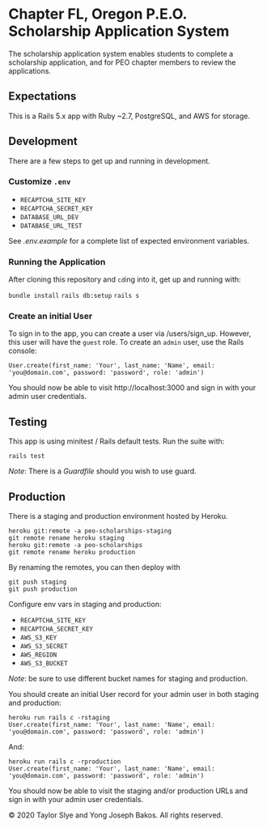 # Chapter FL, Oregon P.E.O. Scholarship Application System

The scholarship application system enables students to complete a scholarship
application, and for PEO chapter members to review the applications.

## Expectations

This is a Rails 5.x app with Ruby \~2.7, PostgreSQL, and AWS for storage.

## Development

There are a few steps to get up and running in development.

### Customize `.env`

* `RECAPTCHA_SITE_KEY`
* `RECAPTCHA_SECRET_KEY`
* `DATABASE_URL_DEV`
* `DATABASE_URL_TEST`

See _.env.example_ for a complete list of expected environment variables.

### Running the Application

After cloning this repository and `cd`ing into it, get up and running with:

`bundle install`
`rails db:setup`
`rails s`

### Create an initial User

To sign in to the app, you can create a user via /users/sign_up. However, this
user will have the `guest` role. To create an `admin` user, use the Rails
console:

```
User.create(first_name: 'Your', last_name: 'Name', email: 'you@domain.com', password: 'password', role: 'admin')
```

You should now be able to visit http://localhost:3000 and sign in with your
admin user credentials.

## Testing

This app is using minitest / Rails default tests. Run the suite with:

`rails test`

*Note*: There is a _Guardfile_ should you wish to use guard.

## Production

There is a staging and production environment hosted by Heroku.

```
heroku git:remote -a peo-scholarships-staging
git remote rename heroku staging
heroku git:remote -a peo-scholarships
git remote rename heroku production
```

By renaming the remotes, you can then deploy with

```
git push staging
git push production
```

Configure env vars in staging and production:

* `RECAPTCHA_SITE_KEY`
* `RECAPTCHA_SECRET_KEY`
* `AWS_S3_KEY`
* `AWS_S3_SECRET`
* `AWS_REGION`
* `AWS_S3_BUCKET`

*Note*: be sure to use different bucket names for staging and production.

You should create an initial User record for your admin user in both staging
and production:

```
heroku run rails c -rstaging
User.create(first_name: 'Your', last_name: 'Name', email: 'you@domain.com', password: 'password', role: 'admin')
```

And:

```
heroku run rails c -rproduction
User.create(first_name: 'Your', last_name: 'Name', email: 'you@domain.com', password: 'password', role: 'admin')
```

You should now be able to visit the staging and/or production URLs and sign in
with your admin user credentials.

&copy; 2020 Taylor Slye and Yong Joseph Bakos. All rights reserved.
